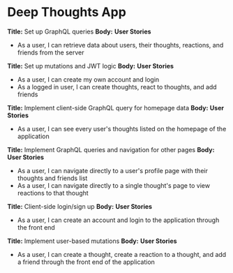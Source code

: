 # Deep Thoughts App


**Title:**
 Set up GraphQL queries
 **Body:**
 **User Stories**
 * As a user, I can retrieve data about users, their thoughts, reactions, and friends from the server

 **Title:**
 Set up mutations and JWT logic
 **Body:**
 **User Stories**
 * As a user, I can create my own account and login
 * As a logged in user, I can create thoughts, react to thoughts, and add friends

 **Title:**
 Implement client-side GraphQL query for homepage data
 **Body:**
 **User Stories**
 * As a user, I can see every user's thoughts listed on the homepage of the application

 **Title:**
 Implement GraphQL queries and navigation for other pages
 **Body:**
 **User Stories**
 * As a user, I can navigate directly to a user's profile page with their thoughts and friends list
 * As a user, I can navigate directly to a single thought's page to view reactions to that thought
 
 **Title:**
 Client-side login/sign up
 **Body:**
 **User Stories**
 * As a user, I can create an account and login to the application through the front end
 
 **Title:**
 Implement user-based mutations
 **Body:**
 **User Stories**
 * As a user, I can create a thought, create a reaction to a thought, and add a friend through the front end of the application